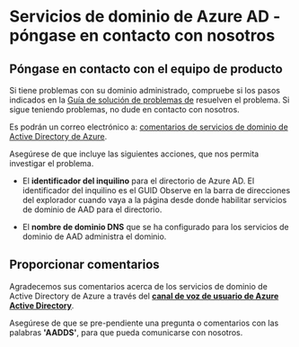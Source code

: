 <properties
    pageTitle="Servicios de dominio de Azure Active Directory: Póngase en contacto con nosotros | Microsoft Azure"
    description="Póngase en contacto con el equipo de producto de servicios de dominio de Active Directory de Azure"
    services="active-directory-ds"
    documentationCenter=""
    authors="mahesh-unnikrishnan"
    manager="stevenpo"
    editor="curtand"/>

<tags
    ms.service="active-directory-ds"
    ms.workload="identity"
    ms.tgt_pltfrm="na"
    ms.devlang="na"
    ms.topic="article"
    ms.date="09/21/2016"
    ms.author="maheshu"/>


# <a name="azure-ad-domain-services---contact-us"></a>Servicios de dominio de Azure AD - póngase en contacto con nosotros

## <a name="contact-the-product-team"></a>Póngase en contacto con el equipo de producto
Si tiene problemas con su dominio administrado, compruebe si los pasos indicados en la [Guía de solución de problemas de](active-directory-ds-troubleshooting.md) resuelven el problema. Si sigue teniendo problemas, no dude en contacto con nosotros.

Es podrán un correo electrónico a: [comentarios de servicios de dominio de Active Directory de Azure](mailto:aaddsfb@microsoft.com).

Asegúrese de que incluye las siguientes acciones, que nos permita investigar el problema.

- El **identificador del inquilino** para el directorio de Azure AD. El identificador del inquilino es el GUID Observe en la barra de direcciones del explorador cuando vaya a la página desde donde habilitar servicios de dominio de AAD para el directorio.

- El **nombre de dominio DNS** que se ha configurado para los servicios de dominio de AAD administra el dominio.


## <a name="provide-feedback"></a>Proporcionar comentarios
Agradecemos sus comentarios acerca de los servicios de dominio de Active Directory de Azure a través del **[canal de voz de usuario de Azure Active Directory](https://feedback.azure.com/forums/169401-azure-active-directory/)**.

Asegúrese de que se pre-pendiente una pregunta o comentarios con las palabras **'AADDS'**, para que pueda comunicarse con nosotros.

